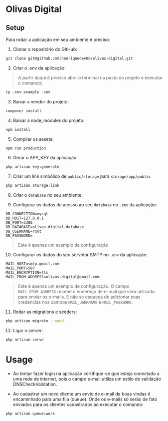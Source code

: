 # Olivas Digital

## Setup

Para rodar a aplicação em seu ambiente é preciso:

1. Clonar o repositório do GitHub:
```bash
git clone git@github.com:henriquedev00/olivas-digital.git
```

2. Criar o .env da aplicação:
> A partir daqui é preciso abrir o terminal na pasta do projeto e executar o comando:
```bash
cp .env.example .env
```

3. Baixar a vendor do projeto:
```bash
composer install
```

4. Baixar a node_modules do projeto:
```bash
npm install
```

5. Compilar os assets:
```bash
npm run production
```

6. Gerar o APP_KEY da aplicação:
```bash
php artisan key:generate
```

7. Criar um link simbólico de `public/storage` para `storage/app/public`
```bash
php artisan storage:link
```

8. Criar o `database` no seu ambiente.  

9. Configurar os dados de acesso ao seu `database` no `.env` da aplicação:
```dotenv
DB_CONNECTION=mysql
DB_HOST=127.0.0.1
DB_PORT=3306
DB_DATABASE=olivas-digital-database
DB_USERNAME=root
DB_PASSWORD=
```
> Este é apenas um exemplo de configuração  

10. Configurar os dados do seu servidor SMTP no `.env` da aplicação:
```dotenv
MAIL_HOST=smtp.gmail.com
MAIL_PORT=587
MAIL_ENCRYPTION=tls
MAIL_FROM_ADDRESS=olivas-digital@gmail.com
```
> Este é apenas um exemplo de configuração. O campo `MAIL_FROM_ADDRESS` recebe o endereço de e-mail que será utilizado para enviar os e-mails. E não se esqueça de adicionar suas credencias nos campos `MAIL_USERNAME` e `MAIL_PASSWORD`.

11. Rodar as migrations e seeders:
```bash
php artisan migrate --seed
```

12. Ligar o server:
```bash
php artisan serve
```

# Usage

- Ao tentar fazer login na aplicação certifique-se que esteja conectado a uma rede de internet, pois o campo e-mail utiliza um estilo de validação DNSCheckValidation.

- Ao cadastrar um novo cliente um envio de e-mail de boas vindas é encaminhado para uma fila (queue). Onde os e-mails só serão de fato enviados para os clientes cadastrados ao executar o comando:
```bash
php artisan queue:work
```